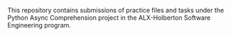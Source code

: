 This repository contains submissions of practice files and tasks under the Python Async Comprehension project in the ALX-Holberton Software Engineering program.
